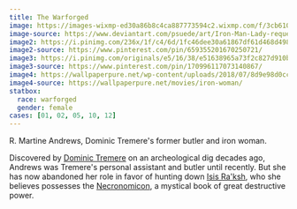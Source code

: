 ```yaml
---
title: The Warforged
image: https://images-wixmp-ed30a86b8c4ca887773594c2.wixmp.com/f/3cb61097-2c60-433f-b68d-4a591572c138/d5zdk3w-82cba232-3516-46e0-8b5f-b197b11d788a.jpg?token=eyJ0eXAiOiJKV1QiLCJhbGciOiJIUzI1NiJ9.eyJzdWIiOiJ1cm46YXBwOjdlMGQxODg5ODIyNjQzNzNhNWYwZDQxNWVhMGQyNmUwIiwiaXNzIjoidXJuOmFwcDo3ZTBkMTg4OTgyMjY0MzczYTVmMGQ0MTVlYTBkMjZlMCIsIm9iaiI6W1t7InBhdGgiOiJcL2ZcLzNjYjYxMDk3LTJjNjAtNDMzZi1iNjhkLTRhNTkxNTcyYzEzOFwvZDV6ZGszdy04MmNiYTIzMi0zNTE2LTQ2ZTAtOGI1Zi1iMTk3YjExZDc4OGEuanBnIn1dXSwiYXVkIjpbInVybjpzZXJ2aWNlOmZpbGUuZG93bmxvYWQiXX0.rIpJ719CWP-ZqYXn9owGHbLmAC3niJGvWbhEiByQspU
image-source: https://www.deviantart.com/psuede/art/Iron-Man-Lady-request-361750028
image2: https://i.pinimg.com/236x/1f/c4/6d/1fc46dee30a61867df61d468d49810ea.jpg
image2-source: https://www.pinterest.com/pin/659355201670250721/
image3: https://i.pinimg.com/originals/e5/16/38/e51638965a73f2c827d910bb5b0de3d1.jpg
image3-source: https://www.pinterest.com/pin/170996117073140867/
image4: https://wallpaperpure.net/wp-content/uploads/2018/07/8d9e98d0cc34a9b671d4ab6b99b620af-1080x1920.jpeg
image4-source: https://wallpaperpure.net/movies/iron-woman/
statbox:
  race: warforged
  gender: female
cases: [01, 02, 05, 10, 12]
---
```


R. Martine Andrews, Dominic Tremere's former butler and iron woman.

Discovered by [Dominic Tremere](../dossiers/dominic-tremere) on an
archeological dig decades ago, Andrews was Tremere's personal assistant and
butler until recently. But she has now abandoned her role in favor of hunting
down [Isis Ra'ksh](../dossiers/isis-raksh), who she believes possesses the
[Necronomicon](../reliquaries/necronomicon), a mystical book of great
destructive power.
